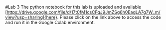 #Lab 3
The python notebook for this lab is uploaded and available [https://drive.google.com/file/d/17t0fM1csCFqJ9JmZSg6h0EagLA7g7W_m/view?usp=sharing]{here}. Please click on the link above to access the code and run it in the Google Colab environment.
